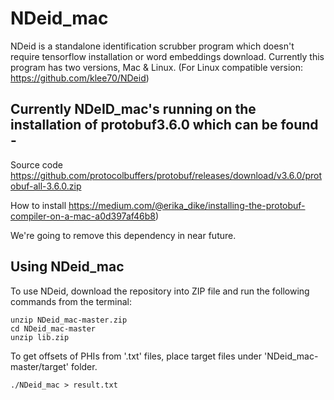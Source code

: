 # NDeid_mac

NDeid is a standalone identification scrubber program which doesn't require tensorflow installation or word embeddings download. Currently this program has two versions, Mac & Linux.
(For Linux compatible version: https://github.com/klee70/NDeid)

## Currently NDeID_mac's running on the installation of protobuf3.6.0 which can be found -
Source code https://github.com/protocolbuffers/protobuf/releases/download/v3.6.0/protobuf-all-3.6.0.zip

How to install https://medium.com/@erika_dike/installing-the-protobuf-compiler-on-a-mac-a0d397af46b8)

We're going to remove this dependency in near future.

## Using NDeid_mac

To use NDeid, download the repository into ZIP file and run the following commands from the terminal: 
```
unzip NDeid_mac-master.zip
cd NDeid_mac-master
unzip lib.zip
```

To get offsets of PHIs from '.txt' files, place target files under 'NDeid_mac-master/target' folder.

```
./NDeid_mac > result.txt
```
